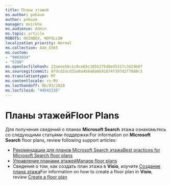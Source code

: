 ```yaml
---
title: Планы этажей
ms.author: pebaum
author: pebaum
manager: mnirkhe
ms.audience: Admin
ms.topic: article
ROBOTS: NOINDEX, NOFOLLOW
localization_priority: Normal
ms.collection: Adm_O365
ms.custom:
- "9003034"
- "5789"
ms.openlocfilehash: 22aeee56c1c8ce65c1855275d0ed5317c3429b8f
ms.sourcegitcommit: 8fdcd2acd31e8a4b9a8a0b91674f397d2f7889c1
ms.translationtype: MT
ms.contentlocale: ru-RU
ms.lasthandoff: 06/03/2020
ms.locfileid: "44542235"
---
```

# <a name="floor-plans"></a><span data-ttu-id="8a2c4-102">Планы этажей</span><span class="sxs-lookup"><span data-stu-id="8a2c4-102">Floor Plans</span></span>

<span data-ttu-id="8a2c4-103">Для получения сведений о планах **Microsoft Search** этажа ознакомьтесь со следующими статьями поддержки:</span><span class="sxs-lookup"><span data-stu-id="8a2c4-103">For information on **Microsoft Search**  floor plans, review following support articles:</span></span>
- [<span data-ttu-id="8a2c4-104">Рекомендации для планов Microsoft Search этажа</span><span class="sxs-lookup"><span data-stu-id="8a2c4-104">Best practices for Microsoft Search floor plans</span></span>](https://docs.microsoft.com/microsoftsearch/floorplans-bestpractices)  
- [<span data-ttu-id="8a2c4-105">Управление планами этажей</span><span class="sxs-lookup"><span data-stu-id="8a2c4-105">Manage floor plans</span></span>](https://docs.microsoft.com/microsoftsearch/manage-floorplans)  
- <span data-ttu-id="8a2c4-106">Сведения о том, как создать план этажа в **Visio**, изучите [Создание плана этажа](https://support.office.com/article/create-a-floor-plan-ec17da08-64aa-4ead-9b9b-35e821645791)</span><span class="sxs-lookup"><span data-stu-id="8a2c4-106">For information on how to create a floor plan in  **Visio**, review [Create a floor plan](https://support.office.com/article/create-a-floor-plan-ec17da08-64aa-4ead-9b9b-35e821645791)</span></span>